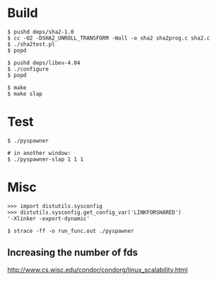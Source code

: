 # Build #

    $ pushd deps/sha2-1.0
    $ cc -O2 -DSHA2_UNROLL_TRANSFORM -Wall -o sha2 sha2prog.c sha2.c
    $ ./sha2test.pl
    $ popd
    
    $ pushd deps/libev-4.04
    $ ./configure
    $ popd
    
    $ make
    $ make slap


# Test #

    $ ./pyspawner
    
    # in another window:
    $ ./pyspawner-slap 1 1 1


# Misc #

    >>> import distutils.sysconfig
    >>> distutils.sysconfig.get_config_var('LINKFORSHARED')
    '-Xlinker -export-dynamic'

    $ strace -ff -o run_func.out ./pyspawner


## Increasing the number of fds ##

http://www.cs.wisc.edu/condor/condorg/linux_scalability.html
